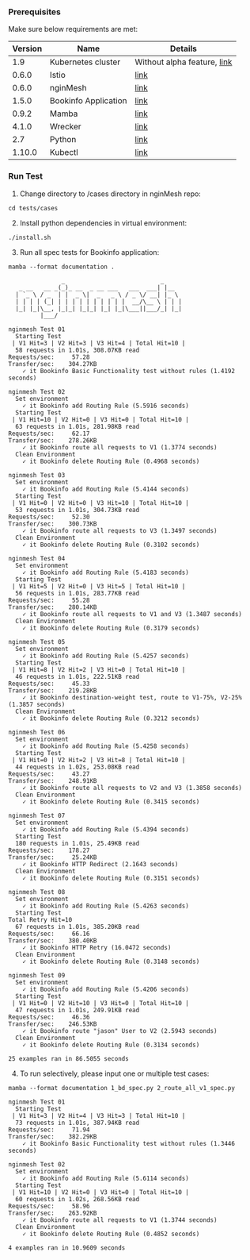 ### Prerequisites

Make sure below requirements are met:

| Version | Name | Details |
| --- | ------ | ------ |
|1.9|Kubernetes cluster|Without alpha feature, [link](https://istio.io/docs/setup/kubernetes/quick-start.html#google-kubernetes-engine)|
|0.6.0|Istio|[link](https://istio.io/docs/setup/kubernetes/quick-start.html)|
|0.6.0|nginMesh|[link](https://github.com/nginmesh/nginmesh/blob/master/README.md)|
|1.5.0|Bookinfo Application|[link](https://github.com/istio/istio/blob/master/samples/bookinfo/src)|
|0.9.2|Mamba|[link](https://github.com/nestorsalceda/mamba)|
|4.1.0|Wrecker|[link](https://github.com/wg/wrk)|
|2.7|Python|[link](https://www.python.org)|
|1.10.0|Kubectl|[link](https://kubernetes.io/docs/tasks/tools/install-kubectl/)|

### Run Test 
1. Change directory to /cases directory in nginMesh repo:
```
cd tests/cases
```
2. Install python dependencies in virtual environment:
```
./install.sh
```
3. Run all spec tests for Bookinfo application:

```
mamba --format documentation .
```
```
               _                           _
   _ __   __ _(_)_ __  _ __ ___   ___  ___| |__
  | `_ \ / _  | |  _ \|  _   _ \ / _ \/ __| |_ \
  | | | | (_| | | | | | | | | | |  __/\__ \ | | |
  |_| |_|\__, |_|_| |_|_| |_| |_|\___||___/_| |_|
         |___/

nginmesh Test 01
  Starting Test
 | V1 Hit=3 | V2 Hit=3 | V3 Hit=4 | Total Hit=10 |
  58 requests in 1.01s, 308.07KB read
Requests/sec:     57.28
Transfer/sec:    304.27KB
    ✓ it Bookinfo Basic Functionality test without rules (1.4192 seconds)

nginmesh Test 02
  Set environment
    ✓ it Bookinfo add Routing Rule (5.5916 seconds)
  Starting Test
 | V1 Hit=10 | V2 Hit=0 | V3 Hit=0 | Total Hit=10 |
  63 requests in 1.01s, 281.98KB read
Requests/sec:     62.17
Transfer/sec:    278.26KB
    ✓ it Bookinfo route all requests to V1 (1.3774 seconds)
  Clean Environment
    ✓ it Bookinfo delete Routing Rule (0.4968 seconds)

nginmesh Test 03
  Set environment
    ✓ it Bookinfo add Routing Rule (5.4144 seconds)
  Starting Test
 | V1 Hit=0 | V2 Hit=0 | V3 Hit=10 | Total Hit=10 |
  53 requests in 1.01s, 304.73KB read
Requests/sec:     52.30
Transfer/sec:    300.73KB
    ✓ it Bookinfo route all requests to V3 (1.3497 seconds)
  Clean Environment
    ✓ it Bookinfo delete Routing Rule (0.3102 seconds)

nginmesh Test 04
  Set environment
    ✓ it Bookinfo add Routing Rule (5.4183 seconds)
  Starting Test
 | V1 Hit=5 | V2 Hit=0 | V3 Hit=5 | Total Hit=10 |
  56 requests in 1.01s, 283.77KB read
Requests/sec:     55.28
Transfer/sec:    280.14KB
    ✓ it Bookinfo route all requests to V1 and V3 (1.3487 seconds)
  Clean Environment
    ✓ it Bookinfo delete Routing Rule (0.3179 seconds)

nginmesh Test 05
  Set environment
    ✓ it Bookinfo add Routing Rule (5.4257 seconds)
  Starting Test
 | V1 Hit=8 | V2 Hit=2 | V3 Hit=0 | Total Hit=10 |
  46 requests in 1.01s, 222.51KB read
Requests/sec:     45.33
Transfer/sec:    219.28KB
    ✓ it Bookinfo destination-weight test, route to V1-75%, V2-25% (1.3857 seconds)
  Clean Environment
    ✓ it Bookinfo delete Routing Rule (0.3212 seconds)

nginmesh Test 06
  Set environment
    ✓ it Bookinfo add Routing Rule (5.4258 seconds)
  Starting Test
 | V1 Hit=0 | V2 Hit=2 | V3 Hit=8 | Total Hit=10 |
  44 requests in 1.02s, 253.08KB read
Requests/sec:     43.27
Transfer/sec:    248.91KB
    ✓ it Bookinfo route all requests to V2 and V3 (1.3858 seconds)
  Clean Environment
    ✓ it Bookinfo delete Routing Rule (0.3415 seconds)

nginmesh Test 07
  Set environment
    ✓ it Bookinfo add Routing Rule (5.4394 seconds)
  Starting Test
  180 requests in 1.01s, 25.49KB read
Requests/sec:    178.27
Transfer/sec:     25.24KB
    ✓ it Bookinfo HTTP Redirect (2.1643 seconds)
  Clean Environment
    ✓ it Bookinfo delete Routing Rule (0.3151 seconds)

nginmesh Test 08
  Set environment
    ✓ it Bookinfo add Routing Rule (5.4263 seconds)
  Starting Test
Total Retry Hit=10
  67 requests in 1.01s, 385.20KB read
Requests/sec:     66.16
Transfer/sec:    380.40KB
    ✓ it Bookinfo HTTP Retry (16.0472 seconds)
  Clean Environment
    ✓ it Bookinfo delete Routing Rule (0.3148 seconds)

nginmesh Test 09
  Set environment
    ✓ it Bookinfo add Routing Rule (5.4206 seconds)
  Starting Test
 | V1 Hit=0 | V2 Hit=10 | V3 Hit=0 | Total Hit=10 |
  47 requests in 1.01s, 249.91KB read
Requests/sec:     46.36
Transfer/sec:    246.53KB
    ✓ it Bookinfo route "jason" User to V2 (2.5943 seconds)
  Clean Environment
    ✓ it Bookinfo delete Routing Rule (0.3134 seconds)

25 examples ran in 86.5055 seconds
```
4. To run selectively, please input one or multiple test cases:
```
mamba --format documentation 1_bd_spec.py 2_route_all_v1_spec.py

```
```
nginmesh Test 01
  Starting Test
 | V1 Hit=3 | V2 Hit=4 | V3 Hit=3 | Total Hit=10 |
  73 requests in 1.01s, 387.94KB read
Requests/sec:     71.94
Transfer/sec:    382.29KB
    ✓ it Bookinfo Basic Functionality test without rules (1.3446 seconds)

nginmesh Test 02
  Set environment
    ✓ it Bookinfo add Routing Rule (5.6114 seconds)
  Starting Test
 | V1 Hit=10 | V2 Hit=0 | V3 Hit=0 | Total Hit=10 |
  60 requests in 1.02s, 268.56KB read
Requests/sec:     58.96
Transfer/sec:    263.92KB
    ✓ it Bookinfo route all requests to V1 (1.3744 seconds)
  Clean Environment
    ✓ it Bookinfo delete Routing Rule (0.4852 seconds)

4 examples ran in 10.9609 seconds
```